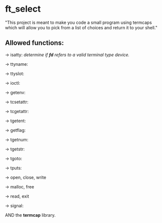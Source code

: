 # ft_select
"This project is meant to make you code a small program using termcaps which will allow you to pick from a list of choices and return it to your shell."

## Allowed functions:

->	isatty: _determine if __fd__ refers to a valid terminal type device._

->	ttyname:

->	ttyslot:

->	ioctl:

->	getenv:

->	tcsetattr:

->	tcgetattr:

->	tgetent:

->	getflag:

->	tgetnum:

->	tgetstr:

->	tgoto:

->	tputs:

->	open, close, write

->	malloc, free

->	read, exit

->	signal:

AND the __termcap__ library.
